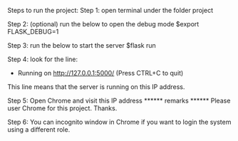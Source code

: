 Steps to run the project:
Step 1:
open terminal under the folder project

Step 2: (optional)
run the below to open the debug mode
$export FLASK_DEBUG=1

Step 3:
run the below to start the server
$flask run

Step 4:
look for the line:
 * Running on http://127.0.0.1:5000/  (Press CTRL+C to quit)

This line means that the server is running on this IP address.

Step 5:
Open Chrome and visit this IP address
****** remarks ******
Please user Chrome for this project. Thanks.

Step 6:
You can incognito window in Chrome if you want to login the system using a different role.
